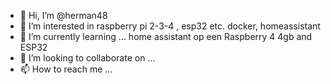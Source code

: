 - 👋 Hi, I’m @herman48
- 👀 I’m interested in raspberry pi 2-3-4 , esp32 etc. docker, homeassistant
- 🌱 I’m currently learning ... home assistant op een Raspberry 4  4gb and ESP32
- 💞️ I’m looking to collaborate on ...
- 📫 How to reach me ...

<!---
herman48/herman48 is a ✨ special ✨ repository because its `README.md` (this file) appears on your GitHub profile.
You can click the Preview link to take a look at your changes.
--->
